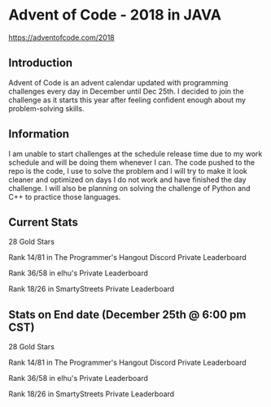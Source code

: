 # Advent of Code - 2018 in JAVA
https://adventofcode.com/2018

## Introduction
Advent of Code is an advent calendar updated with programming challenges every day in December until Dec 25th.
I decided to join the challenge as it starts this year after feeling confident enough about my problem-solving skills.

## Information
I am unable to start challenges at the schedule release time due to my work schedule and will be doing them whenever I can. The
code pushed to the repo is the code, I use to solve the problem and I will try to make it look cleaner and optimized on days I
do not work and have finished the day challenge. I will also be planning on solving the challenge of Python and C++ to practice those languages.

## Current Stats
28 Gold Stars

Rank 14/81 in The Programmer's Hangout Discord Private Leaderboard

Rank 36/58 in elhu's Private Leaderboard

Rank 18/26 in SmartyStreets Private Leaderboard

## Stats on End date (December 25th @ 6:00 pm CST)
28 Gold Stars

Rank 14/81 in The Programmer's Hangout Discord Private Leaderboard

Rank 36/58 in elhu's Private Leaderboard

Rank 18/26 in SmartyStreets Private Leaderboard
